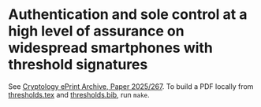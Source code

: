 # Authentication and sole control at a high level of assurance on widespread smartphones with threshold signatures

See [Cryptology ePrint Archive, Paper 2025/267](https://eprint.iacr.org/2025/267). To build a PDF locally from [thresholds.tex](thresholds.tex) and [thresholds.bib](thresholds.bib), run `make`.
